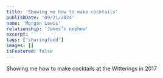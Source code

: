 ```yaml
---
title: 'Showing me how to make cocktails'
publishDate: '09/21/2024'
name: 'Morgan Lewis'
relationship: 'James’s nephew'
excerpt: ''
tags: ['sharingfood']
images: []
isFeatured: false
---
```


Showing me how to make cocktails at the Witterings in 2017